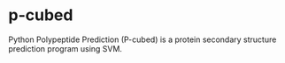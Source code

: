 # p-cubed
Python Polypeptide Prediction (P-cubed) is a protein secondary structure prediction program using SVM.
